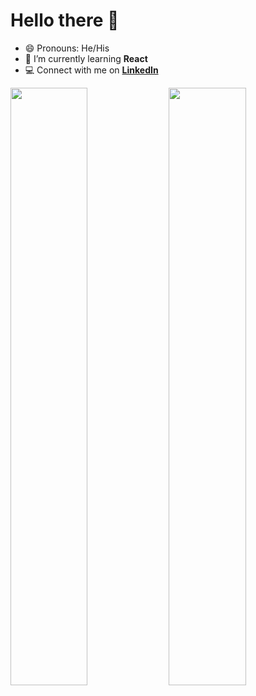 <h1> Hello there 👋 </h1>

<!--
**BrunnoM7/brunnom7** is a ✨ _special_ ✨ repository because its `README.md` (this file) appears on your GitHub profile.
-->

- 😄 Pronouns: He/His
- 🌱 I’m currently learning **React**
- 💻 Connect with me on **[LinkedIn]**


<p align="left">
<img width="49.5%" src="https://github-readme-stats.vercel.app/api?username=brunnom7&show_icons=true&theme=onedark&hide_border=true&count_private=true" />
<img width="49.5%" src="http://github-readme-streak-stats.herokuapp.com?user=brunnom7&theme=onedark&hide_border=true&date_format=M%20j%5B%2C%20Y%5D" />
</p>
  
<!-- <img height="250em" src="https://github-readme-stats.vercel.app/api/top-langs/?username=brunnom7&theme=onedark&hide_border=true&count_private=true&langs_count=5" /> -->

[linkedin]: https://www.linkedin.com/in/brunno-marchetti/ "Brunno Marchetti"
